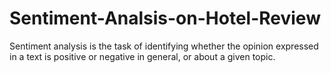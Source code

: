# Sentiment-Analsis-on-Hotel-Review
Sentiment analysis is the task of identifying whether the opinion expressed in a text is positive or negative in general, or about a given topic.
